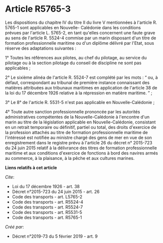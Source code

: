 # Article R5765-3

Les dispositions du chapitre IV du titre II du livre V mentionnées à l'article R. 5765-1 sont applicables en Nouvelle-
Calédonie dans les conditions prévues par l'article L. 5765-2, en tant qu'elles concernent une faute grave au sens de
l'article R. 5524-4 commise par un marin disposant d'un titre de formation professionnelle maritime ou d'un diplôme délivré
par l'Etat, sous réserve des adaptations suivantes : 

1° Toutes les références aux pilotes, au chef du pilotage, au service du pilotage ou à la section pilotage du conseil de
discipline ne sont pas applicables ; 

2° Le sixième alinéa de l'article R. 5524-7 est complété par les mots : “ ou, à défaut, correspondant au tribunal de première
instance connaissant des matières attribuées aux tribunaux maritimes en application de l'article 38 de la loi du 17 décembre
1926 relative à la répression en matière maritime. ” ; 

3° Le 8° de l'article R. 5531-5 n'est pas applicable en Nouvelle-Calédonie ; 

4° Toute autre sanction professionnelle prononcée par les autorités administratives compétentes de la Nouvelle-Calédonie à
l'encontre d'un marin au titre de la législation applicable en Nouvelle-Calédonie, consistant en un retrait temporaire ou
définitif, partiel ou total, des droits d'exercice de la profession attachés au titre de formation professionnelle maritime
de l'intéressé est notifiée au ministre chargé des gens de mer en vue de son enregistrement dans le registre prévu à
l'article 26 du décret n° 2015-723 du 24 juin 2015 relatif à la délivrance des titres de formation professionnelle maritime
et aux conditions d'exercice de fonctions à bord des navires armés au commerce, à la plaisance, à la pêche et aux cultures
marines.

**Liens relatifs à cet article**

_Cite_:

  - Loi du 17 décembre 1926 - art. 38
  - Décret n°2015-723 du 24 juin 2015 - art. 26
  - Code des transports - art. L5765-2
  - Code des transports - art. R5524-4
  - Code des transports - art. R5524-7
  - Code des transports - art. R5531-5
  - Code des transports - art. R5765-1

_Créé par_:

  - Décret n°2019-73 du 5 février 2019 - art. 9

